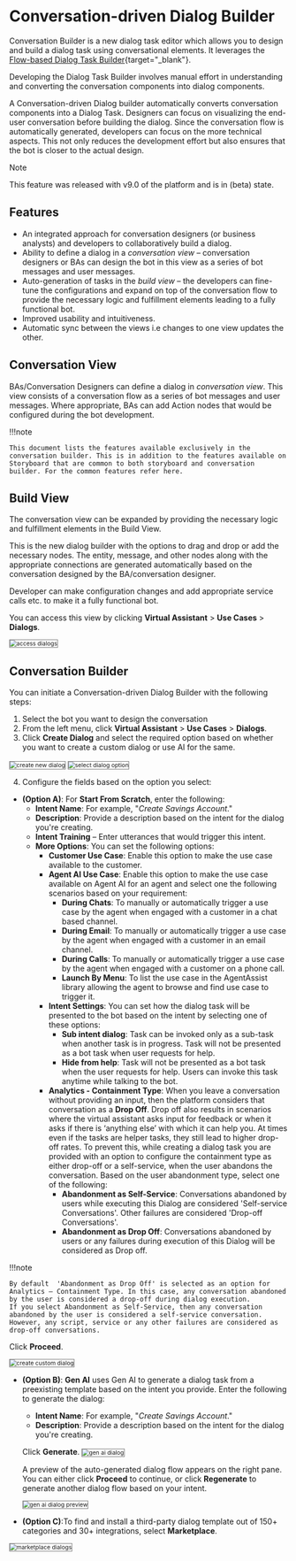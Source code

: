 # Conversation-driven Dialog Builder

Conversation Builder is a new dialog task editor which allows you to design and build a dialog task using conversational elements. It leverages the [Flow-based Dialog Task Builder](/docs/xo/automation/use-cases/dialogs/dialog-tasks-overview/){target="_blank"}.

Developing the Dialog Task Builder involves manual effort in understanding and converting the conversation components into dialog components.

A Conversation-driven Dialog builder automatically converts conversation components into a Dialog Task. Designers can focus on visualizing the end-user conversation before building the dialog. Since the conversation flow is automatically generated, developers can focus on the more technical aspects. This not only reduces the development effort but also ensures that the bot is closer to the actual design.

<div class="admonition note">
<p class="admonition-title">Note</p>
<p>This feature was released with v9.0 of the platform and is in  (beta) state.</p>
</div>

## Features

* An integrated approach for conversation designers (or business analysts) and developers to collaboratively build a dialog.
* Ability to define a dialog in a _conversation view_ – conversation designers or BAs can design the bot in this view as a series of bot messages and user messages.
* Auto-generation of tasks in the _build view_ – the developers can fine-tune the configurations and expand on top of the conversation flow to provide the necessary logic and fulfillment elements leading to a fully functional bot.
* Improved usability and intuitiveness.
* Automatic sync between the views i.e changes to one view updates the other.

## Conversation View

BAs/Conversation Designers can define a dialog in _conversation view_. This view consists of a conversation flow as a series of bot messages and user messages. Where appropriate, BAs can add Action nodes that would be configured during the bot development.

!!!note

    This document lists the features available exclusively in the conversation builder. This is in addition to the features available on Storyboard that are common to both storyboard and conversation builder. For the common features refer here.

## Build View

The conversation view can be expanded by providing the necessary logic and fulfillment elements in the Build View. 

This is the new dialog builder with the options to drag and drop or add the necessary nodes. The entity, message, and other nodes along with the appropriate connections are generated automatically based on the conversation designed by the BA/conversation designer.

Developer can make configuration changes and add appropriate service calls etc. to make it a fully functional bot.

You can access this view by clicking **Virtual Assistant** > **Use Cases** > **Dialogs**.

<img src="../images/access-dialogs.png" alt="access dialogs" title="access dialogs" style="border: 1px solid gray; zoom:75%;">

## Conversation Builder

You can initiate a Conversation-driven Dialog Builder with the following steps:

1. Select the bot you want to design the conversation
2. From the left menu, click **Virtual Assistant** > **Use Cases** > **Dialogs**.
3. Click **Create Dialog** and select the required option based on whether you want to create a custom dialog or use AI for the same.
<img src="../images/create-new-dialog.png" alt="create new dialog" title="create new dialog" style="border: 1px solid gray; zoom:75%;">
<img src="../images/select-dialog-option.png" alt="select dialog option" title="select dialog option" style="border: 1px solid gray; zoom:75%;">

4. Configure the fields based on the option you select:
 * **(Option A)**: For **Start From Scratch**, enter the following:
    * **Intent Name**: For example, "*Create Savings Account*."
    * **Description**: Provide a description based on the intent for the dialog you're creating.
    * **Intent Training** – Enter utterances that would trigger this intent.
    * **More Options**: You can set the following options:
      * **Customer Use Case**: Enable this option to make the use case available to the customer.
      * **Agent AI Use Case**: Enable this option to make the use case available on Agent AI for an agent and select one the following scenarios based on your requirement:
        * **During Chats**: To manually or automatically trigger a use case by the agent when engaged with a customer in a chat based channel.
        * **During Email**: To manually or automatically trigger a use case by the agent when engaged with a customer in an email channel.
        * **During Calls**: To manually or automatically trigger a use case by the agent when engaged with a customer on a phone call.
        * **Launch By Menu**: To list the use case in the AgentAssist library allowing the agent to browse and find use case to trigger it.
      * **Intent Settings**: You can set how the dialog task will be presented to the bot based on the intent by selecting one of these options:
        * **Sub intent dialog**: Task can be invoked only as a sub-task when another task is in progress. Task will not be presented as a bot task when user requests for help.
        * **Hide from help**: Task will not be presented as a bot task when the user requests for help. Users can invoke this task anytime while talking to the bot.
      * **Analytics - Containment Type**: When you leave a conversation without providing an input, then the platform considers that conversation as a **Drop Off**. Drop off also results in scenarios where the virtual assistant asks input for feedback or when it asks if there is  ‘anything else’ with which it can help you. At times even if the tasks are helper tasks, they still lead to higher drop-off rates. To prevent this, while creating a dialog task you are provided with an option to configure the containment type as either drop-off or a self-service, when the user abandons the conversation. Based on the user abandonment type, select one of the following:
        * **Abandonment as Self-Service**: Conversations abandoned by users while executing this Dialog are considered 'Self-service Conversations'. Other failures are considered 'Drop-off Conversations'.
        * **Abandonment as Drop Off**: Conversations abandoned by users or any failures during execution of this Dialog will be considered as Drop off.

!!!note

    By default  'Abandonment as Drop Off' is selected as an option for Analytics – Containment Type. In this case, any conversation abandoned by the user is considered a drop-off during dialog execution.
    If you select Abandonment as Self-Service, then any conversation abandoned by the user is considered a self-service conversation.  However, any script, service or any other failures are considered as drop-off conversations.

Click **Proceed**.

<img src="../images/create-custom-dialog.png" alt="create custom dialog" title="create custom dialog" style="border: 1px solid gray; zoom:75%;">

* **(Option B)**: **Gen AI** uses Gen AI to generate a dialog task from a preexisting template based on the intent you provide. Enter the following to generate the dialog:
    * **Intent Name**: For example, "*Create Savings Account*."
    * **Description**: Provide a description based on the intent for the dialog you're creating.

    Click **Generate**.
    <img src="../images/gen-ai-based-dialog.png" alt="gen ai dialog" title="gen ai dialog" style="border: 1px solid gray; zoom:75%;">

    A preview of the auto-generated dialog flow appears on the right pane. You can either click **Proceed** to continue, or click **Regenerate** to generate another dialog flow based on your intent.

    <img src="../images/preview-gen-a-dalog.png" alt="gen ai dialog preview" title="gen ai dialog preview" style="border: 1px solid gray; zoom:75%;">
* **(Option C)**:To find and install a third-party dialog template out of 150+ categories and 30+ integrations, select **Marketplace**.
<img src="../images/market-place-dialogs.png" alt="marketplace dialogs" title="marketplace dialogs" style="border: 1px solid gray; zoom:75%;">